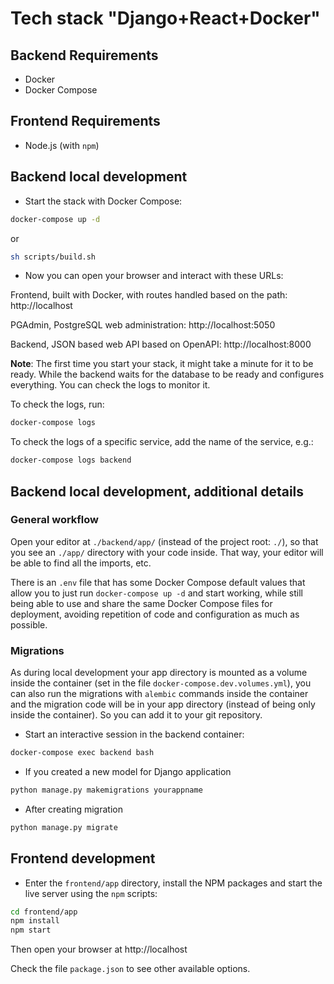 # Tech stack "Django+React+Docker"

## Backend Requirements

* Docker
* Docker Compose

## Frontend Requirements

* Node.js (with `npm`)

## Backend local development

* Start the stack with Docker Compose:

```bash
docker-compose up -d
```
or
```bash
sh scripts/build.sh
```

* Now you can open your browser and interact with these URLs:

Frontend, built with Docker, with routes handled based on the path: http://localhost

PGAdmin, PostgreSQL web administration: http://localhost:5050

Backend, JSON based web API based on OpenAPI: http://localhost:8000

**Note**: The first time you start your stack, it might take a minute for it to be ready. While the backend waits for the database to be ready and configures everything. You can check the logs to monitor it.

To check the logs, run:

```bash
docker-compose logs
```

To check the logs of a specific service, add the name of the service, e.g.:

```bash
docker-compose logs backend
```

## Backend local development, additional details

### General workflow

Open your editor at `./backend/app/` (instead of the project root: `./`), so that you see an `./app/` directory with your code inside. That way, your editor will be able to find all the imports, etc.

There is an `.env` file that has some Docker Compose default values that allow you to just run `docker-compose up -d` and start working, while still being able to use and share the same Docker Compose files for deployment, avoiding repetition of code and configuration as much as possible.

### Migrations

As during local development your app directory is mounted as a volume inside the container (set in the file `docker-compose.dev.volumes.yml`), you can also run the migrations with `alembic` commands inside the container and the migration code will be in your app directory (instead of being only inside the container). So you can add it to your git repository.

* Start an interactive session in the backend container:

```bash
docker-compose exec backend bash
```

* If you created a new model for Django application

```bash
python manage.py makemigrations yourappname
```

* After creating migration

```bash
python manage.py migrate
```

## Frontend development

* Enter the `frontend/app` directory, install the NPM packages and start the live server using the `npm` scripts:

```bash
cd frontend/app
npm install
npm start
```

Then open your browser at http://localhost

Check the file `package.json` to see other available options.